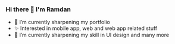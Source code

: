 ### Hi there 👋 I'm Ramdan

- 🔭 I’m currently sharpening my portfolio
- ✨ Interested in mobile app, web and web app related stuff
- 🌱 I’m currently sharpening my skill in UI design and many more
<!--- 👯 I’m looking to collaborate on anything! Hit me up 😄
- 📫 Reach me via [LinkeIn](https://www.linkedin.com/in/ramdan2478/)-->

<!--[![Dan's github stats](https://github-readme-stats.vercel.app/api?username=ramdan2478&show_icons=true&hide_border=true)](https://github.com/ramdan2478)-->
